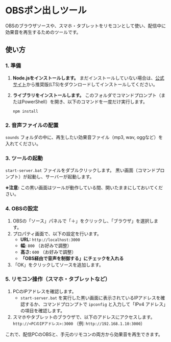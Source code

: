 # OBSポン出しツール

OBSのブラウザソースや、スマホ・タブレットをリモコンとして使い、配信中に効果音を再生するためのツールです。

## 使い方

### 1. 準備

1.  **Node.jsをインストールします。**
    まだインストールしていない場合は、[公式サイト](https://nodejs.org/)から推奨版(LTS)をダウンロードしてインストールしてください。

2.  **ライブラリをインストールします。**
    このフォルダでコマンドプロンプト（またはPowerShell）を開き、以下のコマンドを一度だけ実行します。
    ```
    npm install
    ```

### 2. 音声ファイルの配置

`sounds` フォルダの中に、再生したい効果音ファイル（mp3, wav, oggなど）を入れてください。

### 3. ツールの起動

`start-server.bat` ファイルをダブルクリックします。
黒い画面（コマンドプロンプト）が起動し、サーバーが起動します。

**※注意:** この黒い画面はツールが動作している間、開いたままにしておいてください。

### 4. OBSの設定

1.  OBSの「ソース」パネルで「＋」をクリックし、「ブラウザ」を選択します。
2.  プロパティ画面で、以下の設定を行います。
    *   **URL:** `http://localhost:3000`
    *   **幅:** `800` （お好みで調整）
    *   **高さ:** `600` （お好みで調整）
    *   **「OBS経由で音声を制御する」にチェックを入れる**
3.  「OK」をクリックしてソースを追加します。

### 5. リモコン操作（スマホ・タブレットなど）

1.  PCのIPアドレスを確認します。
    *   `start-server.bat` を実行した黒い画面に表示されているIPアドレスを確認するか、コマンドプロンプトで `ipconfig` と入力して「IPv4 アドレス」の項目を確認します。
2.  スマホやタブレットのブラウザで、以下のアドレスにアクセスします。
    `http://<PCのIPアドレス>:3000`
    （例: `http://192.168.1.10:3000`）

これで、配信PCのOBSと、手元のリモコンの両方から効果音を再生できます。

 
